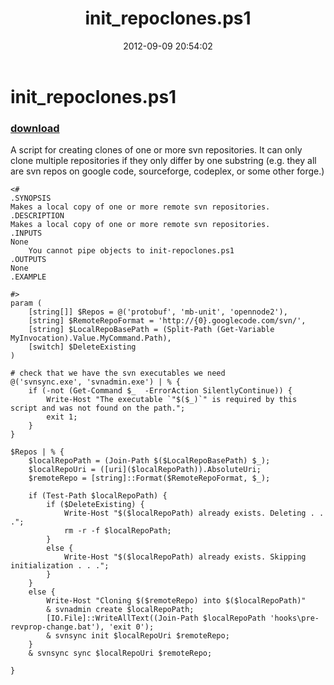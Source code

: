 ﻿---
pid:            3633
poster:         Justin Dearing
title:          init_repoclones.ps1
date:           2012-09-09 20:54:02
format:         posh
parent:         0
parent:         0

---

# init_repoclones.ps1

### [download](3633.ps1)

A script for creating clones of one or more svn repositories. It can only clone multiple repositories if they only differ by one substring (e.g. they all are svn repos on google code, sourceforge, codeplex, or some other forge.)

```posh
<#
.SYNOPSIS 
Makes a local copy of one or more remote svn repositories.
.DESCRIPTION 
Makes a local copy of one or more remote svn repositories.
.INPUTS 
None 
    You cannot pipe objects to init-repoclones.ps1 
.OUTPUTS
None
.EXAMPLE 

#>
param (
    [string[]] $Repos = @('protobuf', 'mb-unit', 'opennode2'),
    [string] $RemoteRepoFormat = 'http://{0}.googlecode.com/svn/',
    [string] $LocalRepoBasePath = (Split-Path (Get-Variable MyInvocation).Value.MyCommand.Path),
    [switch] $DeleteExisting
)

# check that we have the svn executables we need
@('svnsync.exe', 'svnadmin.exe') | % {
    if (-not (Get-Command $_  -ErrorAction SilentlyContinue)) {
        Write-Host "The executable `"$($_)`" is required by this script and was not found on the path.";
        exit 1;
    }
}

$Repos | % {
    $localRepoPath = (Join-Path $($LocalRepoBasePath) $_);
    $localRepoUri = ([uri]($localRepoPath)).AbsoluteUri;
    $remoteRepo = [string]::Format($RemoteRepoFormat, $_);

    if (Test-Path $localRepoPath) {
        if ($DeleteExisting) {
            Write-Host "$($localRepoPath) already exists. Deleting . . .";
            rm -r -f $localRepoPath;
        }
        else {
            Write-Host "$($localRepoPath) already exists. Skipping initialization . . .";
        }
    }
    else {
        Write-Host "Cloning $($remoteRepo) into $($localRepoPath)"
        & svnadmin create $localRepoPath;
        [IO.File]::WriteAllText((Join-Path $localRepoPath 'hooks\pre-revprop-change.bat'), 'exit 0');
        & svnsync init $localRepoUri $remoteRepo;
    }
    & svnsync sync $localRepoUri $remoteRepo;

}
```
